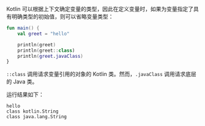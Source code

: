 Kotlin 可以根据上下文确定变量的类型，因此在定义变量时，如果为变量指定了具有明确类型的初始值，则可以省略变量类型：

```kotlin
fun main() {
    val greet = "hello"

    println(greet)
    println(greet::class)
    println(greet.javaClass)
}
```

`::class` 调用请求变量引用的对象的 Kotlin 类。然而，`.javaClass` 调用请求底层的 Java 类。

运行结果如下：

```
hello
class kotlin.String
class java.lang.String
```

